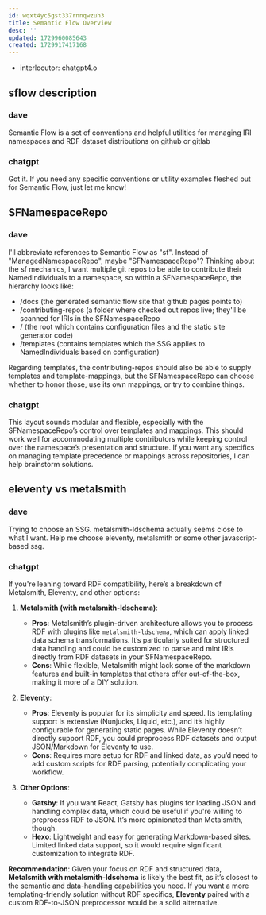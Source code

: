 ```yaml
---
id: wqxt4yc5gst337rnnqwzuh3
title: Semantic Flow Overview
desc: ''
updated: 1729960085643
created: 1729917417168
---
```


- interlocutor: chatgpt4.o

## sflow description

### dave

Semantic Flow is a set of conventions and helpful utilities for managing IRI namespaces and RDF dataset distributions on github or gitlab

### chatgpt

Got it. If you need any specific conventions or utility examples fleshed out for Semantic Flow, just let me know!

## SFNamespaceRepo

### dave

I'll abbreviate references to Semantic Flow as "sf". Instead of "ManagedNamespaceRepo", maybe "SFNamespaceRepo"? Thinking about the sf mechanics, I want multiple git repos to be able to contribute their NamedIndividuals to a namespace, so within a SFNamespaceRepo, the hierarchy looks like:

- /docs (the generated semantic flow site that github pages points to)
- /contributing-repos (a folder where checked out repos live; they'll be scanned for IRIs in the SFNamespaceRepo
- / (the root which contains configuration files and the static site generator code)
- /templates (contains templates which the SSG applies to NamedIndividuals based on configuration)

Regarding templates, the contributing-repos should also be able to supply templates and template-mappings, but the SFNamespaceRepo can choose whether to honor those, use its own mappings, or try to combine things.

### chatgpt

This layout sounds modular and flexible, especially with the SFNamespaceRepo’s control over templates and mappings. This should work well for accommodating multiple contributors while keeping control over the namespace’s presentation and structure. If you want any specifics on managing template precedence or mappings across repositories, I can help brainstorm solutions.

## eleventy vs metalsmith

### dave

Trying to choose an SSG. metalsmith-ldschema actually seems close to what I want. Help me choose eleventy, metalsmith or some other javascript-based ssg.

### chatgpt

If you're leaning toward RDF compatibility, here’s a breakdown of Metalsmith, Eleventy, and other options:

1. **Metalsmith (with metalsmith-ldschema)**:
   - **Pros**: Metalsmith’s plugin-driven architecture allows you to process RDF with plugins like `metalsmith-ldschema`, which can apply linked data schema transformations. It’s particularly suited for structured data handling and could be customized to parse and mint IRIs directly from RDF datasets in your SFNamespaceRepo.
   - **Cons**: While flexible, Metalsmith might lack some of the markdown features and built-in templates that others offer out-of-the-box, making it more of a DIY solution.

2. **Eleventy**:
   - **Pros**: Eleventy is popular for its simplicity and speed. Its templating support is extensive (Nunjucks, Liquid, etc.), and it’s highly configurable for generating static pages. While Eleventy doesn’t directly support RDF, you could preprocess RDF datasets and output JSON/Markdown for Eleventy to use.
   - **Cons**: Requires more setup for RDF and linked data, as you’d need to add custom scripts for RDF parsing, potentially complicating your workflow.

3. **Other Options**:
   - **Gatsby**: If you want React, Gatsby has plugins for loading JSON and handling complex data, which could be useful if you're willing to preprocess RDF to JSON. It’s more opinionated than Metalsmith, though.
   - **Hexo**: Lightweight and easy for generating Markdown-based sites. Limited linked data support, so it would require significant customization to integrate RDF.

**Recommendation**: Given your focus on RDF and structured data, **Metalsmith with metalsmith-ldschema** is likely the best fit, as it’s closest to the semantic and data-handling capabilities you need. If you want a more templating-friendly solution without RDF specifics, **Eleventy** paired with a custom RDF-to-JSON preprocessor would be a solid alternative.